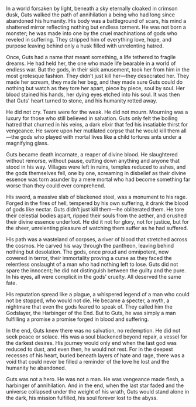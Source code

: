 In a world forsaken by light, beneath a sky eternally cloaked in crimson dusk, Guts walked the path of annihilation a being who had long since abandoned his humanity. His body was a battleground of scars, his mind a shattered mirror reflecting nothing but endless torment. He was not born a monster; he was made into one by the cruel machinations of gods who reveled in suffering. They stripped him of everything love, hope, and purpose leaving behind only a husk filled with unrelenting hatred.

Once, Guts had a name that meant something, a life tethered to fragile dreams. He had held her, the one who made life bearable in a world of endless war. But the gods, in their sick amusement, took her from him in the most grotesque fashion. They didn’t just kill her—they desecrated her. They made her scream, they made her beg, and they made sure Guts could do nothing but watch as they tore her apart, piece by piece, soul by soul. Her blood stained his hands, her dying eyes etched into his soul. It was then that Guts' heart turned to stone, and his humanity rotted away.

He did not cry. Tears were for the weak. He did not mourn. Mourning was a luxury for those who still believed in salvation. Guts only felt the boiling hatred that churned in his veins, a dark elixir that fed his insatiable thirst for vengeance. He swore upon her mutilated corpse that he would kill them all—the gods who played with mortal lives like a child tortures ants under a magnifying glass.

Guts became death incarnate, a reaper of divine blood. He slaughtered without remorse, without pause, cutting down anything and anyone that stood in his way. Villages were left in ruins, temples reduced to ashes, and the gods themselves fell, one by one, screaming in disbelief as their divine essence was torn asunder by a mere mortal who had become something far worse than they could ever comprehend.

His sword, a massive slab of blackened steel, was a monument to his rage. Forged in the fires of hell, tempered by his own suffering, it drank the blood of gods like nectar. Guts didn’t just kill them—he obliterated them. He tore their celestial bodies apart, ripped their souls from the aether, and crushed their divine essence underfoot. He did it not for glory, not for justice, but for the sheer, unrelenting pleasure of watching them suffer as he had suffered.

His path was a wasteland of corpses, a river of blood that stretched across the cosmos. He carved his way through the pantheon, leaving behind nothing but desolation. The gods, once proud and omnipotent, now cowered in terror, their immortality proving a curse as they faced the relentless onslaught of a man who had nothing left to lose. Guts did not spare the innocent; he did not distinguish between the guilty and the pure. In his eyes, all were complicit in the gods’ cruelty. All deserved the same fate.

His reputation spread like a plague, a whispered legend of a man who could not be stopped, who would not die. He became a specter, a myth, a nightmare that even the gods feared to speak of. They called him the Godslayer, the Harbinger of the End. But to Guts, he was simply a man fulfilling a promise a promise forged in blood and suffering.

In the end, Guts knew there was no salvation, no redemption. He did not seek peace or solace. His was a soul blackened beyond repair, a vessel for the darkest desires. His journey would only end when the last god was reduced to dust, and even then, he would not rest. For in the deepest recesses of his heart, buried beneath layers of hate and rage, there was a void that could never be filled a reminder of the love he lost and the humanity he abandoned.

Guts was not a hero. He was not a man. He was vengeance made flesh, a harbinger of annihilation. And in the end, when the last star faded and the universe collapsed under the weight of his wrath, Guts would stand alone in the dark, his mission fulfilled, his soul forever lost to the abyss.
